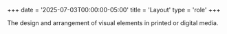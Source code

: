 +++
date = '2025-07-03T00:00:00-05:00'
title = 'Layout'
type = 'role'
+++

The design and arrangement of visual elements in printed or digital media.

